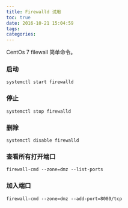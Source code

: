 ```yaml
---
title: Firewalld 试用
toc: true
date: 2016-10-21 15:04:59
tags:
categories:
---
```


CentOs 7 filewall 简单命令。

<!--more-->
### 启动
```
systemctl start firewalld
```
### 停止
```
systemctl stop firewalld
```
### 删除
```
systemctl disable firewalld
```
### 查看所有打开端口
```
firewall-cmd --zone=dmz --list-ports
```
### 加入端口
```
firewall-cmd --zone=dmz --add-port=8080/tcp
```
